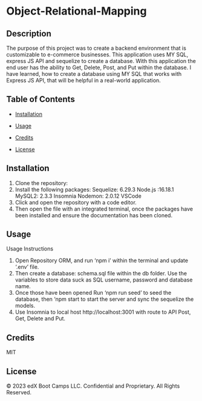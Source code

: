 # Object-Relational-Mapping
 

## Description

The purpose of this project was to create a backend environment that is customizable to e-commerce businesses. This application uses MY SQL, express JS API and sequelize to create a database. With this application the end user has the ability to Get, Delete, Post, and Put within the database. I have learned, how to create a database using MY SQL that works with Express JS API, that will be helpful in a real-world application.

 

## Table of Contents

- [Installation](#installation)

- [Usage](#usage)

- [Credits](#credits)

- [License](#license)


 

## Installation

1. Clone the repository: 
2. Install the following packages:
Sequelize: 6.29.3
Node.js :16.18.1
MySQL2: 2.3.3
Insomnia
Nodemon: 2.0.12
VSCode
4. Click and open the repository with a code editor.
5. Then open the file with an integrated terminal, once the packages have been installed and ensure the documentation has been cloned.

## Usage 

Usage Instructions

1. Open Repository ORM, and run ‘npm i’ within the terminal and update ‘.env’ file.
2. Then create a database: schema.sql file within the db folder. Use the variables to store data suck as SQL username, password and database name.
3. Once those have been opened Run ‘npm run seed’ to seed the database, then ‘npm start to start the server and sync the sequelize the models.
4. Use Insomnia to local host http://localhost:3001 with route to API Post, Get, Delete and Put.

## Credits
MIT

 

## License

 
© 2023 edX Boot Camps LLC. Confidential and Proprietary. All Rights Reserved.

